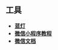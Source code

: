 ## 工具

+ <a href="https://github.com/getlantern/forum">**蓝灯**</a>
+ <a href="https://mp.weixin.qq.com/debug/wxadoc/dev/index.html">**微信小程序教程**</a>
+ <a href="https://mp.weixin.qq.com/">**微信文档**</a>

